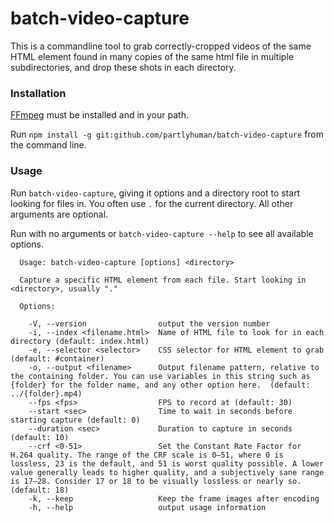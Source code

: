 # batch-video-capture

This is a commandline tool to grab correctly-cropped videos
of the same HTML element found in many copies of the same html file
in multiple subdirectories, and drop these shots in each directory.


### Installation

[FFmpeg](https://ffmpeg.org/download.html) must be installed and in your path.

Run
 `npm install -g git:github.com/partlyhuman/batch-video-capture` 
from the command line.

### Usage

Run `batch-video-capture`, giving it options and a directory root 
to start looking for files in. You often use `.` for the current
directory. All other arguments are optional.

Run with no arguments or `batch-video-capture --help` to see all available
options.

```
  Usage: batch-video-capture [options] <directory>

  Capture a specific HTML element from each file. Start looking in <directory>, usually "."

  Options:

    -V, --version                output the version number
    -i, --index <filename.html>  Name of HTML file to look for in each directory (default: index.html)
    -e, --selector <selector>    CSS selector for HTML element to grab (default: #container)
    -o, --output <filename>      Output filename pattern, relative to the containing folder. You can use variables in this string such as {folder} for the folder name, and any other option here.  (default: ../{folder}.mp4)
    --fps <fps>                  FPS to record at (default: 30)
    --start <sec>                Time to wait in seconds before starting capture (default: 0)
    --duration <sec>             Duration to capture in seconds (default: 10)
    --crf <0-51>                 Set the Constant Rate Factor for H.264 quality. The range of the CRF scale is 0–51, where 0 is lossless, 23 is the default, and 51 is worst quality possible. A lower value generally leads to higher quality, and a subjectively sane range is 17–28. Consider 17 or 18 to be visually lossless or nearly so. (default: 18)
    -k, --keep                   Keep the frame images after encoding
    -h, --help                   output usage information

```
